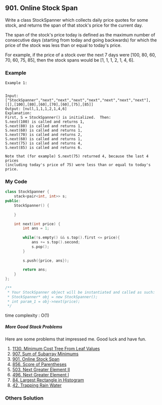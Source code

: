 ## 901. Online Stock Span

Write a class StockSpanner which collects daily price quotes for some stock, and returns the span of that stock's price for the current day.

The span of the stock's price today is defined as the maximum number of consecutive days (starting from today and going backwards) for which the price of the stock was less than or equal to today's price.

For example, if the price of a stock over the next 7 days were [100, 80, 60, 70, 60, 75, 85], then the stock spans would be [1, 1, 1, 2, 1, 4, 6].

 
### Example
```
Example 1:


Input: ["StockSpanner","next","next","next","next","next","next","next"], [[],[100],[80],[60],[70],[60],[75],[85]]
Output: [null,1,1,1,2,1,4,6]
Explanation: 
First, S = StockSpanner() is initialized.  Then:
S.next(100) is called and returns 1,
S.next(80) is called and returns 1,
S.next(60) is called and returns 1,
S.next(70) is called and returns 2,
S.next(60) is called and returns 1,
S.next(75) is called and returns 4,
S.next(85) is called and returns 6.

Note that (for example) S.next(75) returned 4, because the last 4 prices
(including today's price of 75) were less than or equal to today's price.
```

### My Code
```c++
class StockSpanner {
    stack<pair<int, int>> s;
public:
    StockSpanner() {
        
    }
    
    int next(int price) {
        int ans = 1;
        
        while(!s.empty() && s.top().first <= price){
            ans += s.top().second;
            s.pop();
        }
        
        s.push({price, ans});
        
        return ans;
    }
};

/**
 * Your StockSpanner object will be instantiated and called as such:
 * StockSpanner* obj = new StockSpanner();
 * int param_1 = obj->next(price);
 */
```
time complexity : O(1)


##### More Good Stack Problems
Here are some problems that impressed me.
Good luck and have fun.

1. [1130. Minimum Cost Tree From Leaf Values](problem/1130.md)
2. [907. Sum of Subarray Minimums](problem/907.md)
3. [901. Online Stock Span](problem/901.md)
4. [856. Score of Parentheses](problem/856.md)
5. [503. Next Greater Element II](problem/503.md)
6. [496. Next Greater Element I](problem/496.md)
7. [84. Largest Rectangle in Histogram](problem/84.md)
8. [42. Trapping Rain Water](problem/42.md)

### Others Solution
```c++
```

